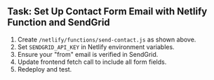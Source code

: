 ## Task: Set Up Contact Form Email with Netlify Function and SendGrid

1. Create `/netlify/functions/send-contact.js` as shown above.
2. Set `SENDGRID_API_KEY` in Netlify environment variables.
3. Ensure your "from" email is verified in SendGrid.
4. Update frontend fetch call to include all form fields.
5. Redeploy and test.
